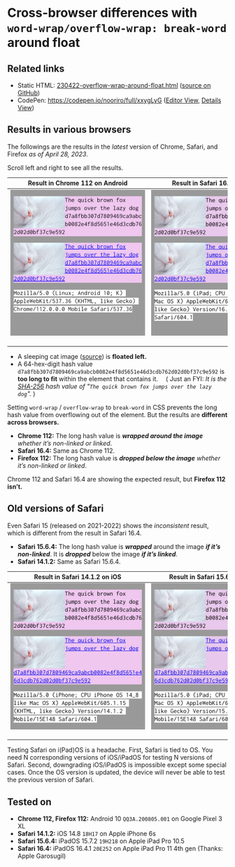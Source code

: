 # Cross-browser differences with `word-wrap/overflow-wrap: break-word` around float

## Related links

- Static HTML: [230422-overflow-wrap-around-float.html](https://nooriro.github.io/hello/230422-overflow-wrap-around-float/230422-overflow-wrap-around-float.html) \([source on GitHub](230422-overflow-wrap-around-float.html)\)
- CodePen: <https://codepen.io/nooriro/full/xxygLyG> \([Editor View](https://codepen.io/nooriro/pen/xxygLyG), [Details View](https://codepen.io/nooriro/details/xxygLyG)\)

## Results in various browsers

The followings are the results in the *latest* version of Chrome, Safari, and Firefox *as of April 28, 2023*.

Scroll left and right to see all the results.

| Result in Chrome 112 on Android | Result in Safari 16.4 on iPadOS | Result in Firefox 112 on Android |
|:-------------------------------:|:-------------------------------:|:--------------------------------:|
| <img src="230422-overflow-wrap-around-float-android-chrome-112-ua-reduction.png" alt="230422-overflow-wrap-around-float-android-chrome-112-ua-reduction" width="336"><br>&emsp;&emsp;&emsp;&emsp;&emsp;&emsp;&emsp;&emsp;&emsp;&emsp;&emsp;&emsp;&emsp;&emsp;&emsp;&emsp;&emsp;&emsp;&emsp;&emsp;&emsp;&emsp; | <img src="230422-overflow-wrap-around-float-ipados-safari-16_4-mobile.png" alt="230422-overflow-wrap-around-float-ipados-safari-16_4-mobile" width="336"><br>&emsp;&emsp;&emsp;&emsp;&emsp;&emsp;&emsp;&emsp;&emsp;&emsp;&emsp;&emsp;&emsp;&emsp;&emsp;&emsp;&emsp;&emsp;&emsp;&emsp;&emsp;&emsp; | <img src="230422-overflow-wrap-around-float-android-firefox-112.png" alt="230422-overflow-wrap-around-float-android-firefox-112" width="336"><br>&emsp;&emsp;&emsp;&emsp;&emsp;&emsp;&emsp;&emsp;&emsp;&emsp;&emsp;&emsp;&emsp;&emsp;&emsp;&emsp;&emsp;&emsp;&emsp;&emsp;&emsp;&emsp; |

- A sleeping cat image \([source](https://pixabay.com/photos/cat-sleep-sleeping-cat-fluffy-6853848/)\) is **floated left.**
- A 64-hex-digit hash value `d7a8fbb307d7809469ca9abcb0082e4f8d5651e46d3cdb762d02d0bf37c9e592` is **too long to fit** within the element that contains it.
&emsp;\(&nbsp;Just an FYI: *It is the [SHA-256](https://en.wikipedia.org/wiki/SHA-256) *hash value* of "`The quick brown fox jumps over the lazy dog`".* \)

Setting `word-wrap` / `overflow-wrap` to `break-word` in CSS prevents the long hash value from overflowing out of the element. But the results are **different across browsers.** 

- **Chrome 112:** The long hash value is ***wrapped around the image*** *whether it’s non-linked or linked*.
- **Safari 16.4:** Same as Chrome 112.
- **Firefox 112:** The long hash value is ***dropped below the image*** *whether it’s non-linked or linked*.

Chrome 112 and Safari 16.4 are showing the expected result, but **Firefox 112 isn’t.**


## Old versions of Safari

Even Safari 15 (released on 2021-2022) shows the *inconsistent* result, which is different from the result in Safari 16.4.

- **Safari 15.6.4:** The long hash value is ***wrapped*** around the image ***if it’s non-linked***. It is ***dropped*** below the image ***if it’s linked***.
- **Safari 14.1.2:** Same as Safari 15.6.4.

| Result in Safari 14.1.2 on iOS | Result in Safari 15.6.4 on iPadOS | Result in Safari 16.4 on iPadOS |
|:------------------------------:|:---------------------------------:|:-------------------------------:|
| <img src="230422-overflow-wrap-around-float-ios-safari-14_1_2.png" alt="230422-overflow-wrap-around-float-ios-safari-14_1_2" width="336"><br>&emsp;&emsp;&emsp;&emsp;&emsp;&emsp;&emsp;&emsp;&emsp;&emsp;&emsp;&emsp;&emsp;&emsp;&emsp;&emsp;&emsp;&emsp;&emsp;&emsp;&emsp;&emsp; | <img src="230422-overflow-wrap-around-float-ipados-safari-15_6_4-mobile.png" alt="230422-overflow-wrap-around-float-ipados-safari-15_6_4-mobile" width="336"><br>&emsp;&emsp;&emsp;&emsp;&emsp;&emsp;&emsp;&emsp;&emsp;&emsp;&emsp;&emsp;&emsp;&emsp;&emsp;&emsp;&emsp;&emsp;&emsp;&emsp;&emsp;&emsp; | <img src="230422-overflow-wrap-around-float-ipados-safari-16_4-mobile.png" alt="230422-overflow-wrap-around-float-ipados-safari-16_4-mobile" width="336"><br>&emsp;&emsp;&emsp;&emsp;&emsp;&emsp;&emsp;&emsp;&emsp;&emsp;&emsp;&emsp;&emsp;&emsp;&emsp;&emsp;&emsp;&emsp;&emsp;&emsp;&emsp;&emsp; |

Testing Safari on i(Pad)OS is a headache. First, Safari is tied to OS. You need N corresponding versions of iOS/iPadOS for testing N versions of Safari. Second, downgrading iOS/iPadOS is impossible except some special cases. Once the OS version is updated, the device will never be able to test the previous version of Safari.

## Tested on

- **Chrome 112, Firefox 112:** Android 10 `QQ3A.200805.001` on Google Pixel 3 XL
- **Safari 14.1.2:** iOS 14.8 `18H17` on Apple iPhone 6s
- **Safari 15.6.4:** iPadOS 15.7.2 `19H218` on Apple iPad Pro 10.5
- **Safari 16.4:** iPadOS 16.4.1 `20E252` on Apple iPad Pro 11 4th gen (Thanks: Apple Garosugil)
